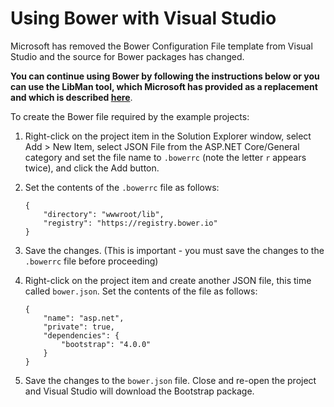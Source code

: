 # Using Bower with Visual Studio


Microsoft has removed the Bower Configuration File template from Visual Studio and the source for Bower packages has changed.

**You can continue using Bower by following the instructions below or you can use the LibMan tool, which Microsoft has provided as a replacement and which is described [here](Using%20LibMan.md)**.

To create the Bower file required by the example projects:

1. Right-click on the project item in the Solution Explorer window, select Add > New Item, select JSON File from the ASP.NET Core/General category and set the file name to `.bowerrc` (note the letter `r` appears twice), and click the Add button.
2. Set the contents of the `.bowerrc` file as follows:

    ````
    {
        "directory": "wwwroot/lib",
        "registry": "https://registry.bower.io"        
    }

3. Save the changes. (This is important - you must save the changes to the `.bowerrc` file before proceeding)

4. Right-click on the project item and create another JSON file, this time called `bower.json`. Set the contents of the file as follows:

    ````
    {
        "name": "asp.net",
        "private": true,
        "dependencies": {
            "bootstrap": "4.0.0"
        }
    }

5. Save the changes to the `bower.json` file. Close and re-open  the project and Visual Studio will download the Bootstrap package.

